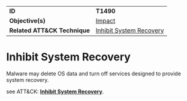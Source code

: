 |||
|---------|------------------------|
|**ID**|**T1490**|
|**Objective(s)**| [Impact](../impact)|
|**Related ATT&CK Technique**|[Inhibit System Recovery](https://attack.mitre.org/techniques/T1490/)| 


Inhibit System Recovery
=======================
Malware may delete OS data and turn off services designed to provide system recovery.

see ATT&CK: [**Inhibit System Recovery**](https://attack.mitre.org/techniques/T1490/).



